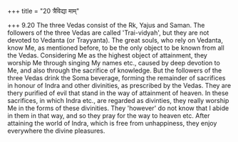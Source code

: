 +++
title = "20 त्रैविद्या माम्"

+++
9.20 The three Vedas consist of the Rk, Yajus and Saman. The followers of the three Vedas are called 'Trai-vidyah', but they are not devoted to Vedanta (or Trayyanta). The great souls, who rely on Vedanta, know Me,
as mentioned before, to be the only object to be known from all the Vedas. Considering Me as the highest object of attainment, they worship Me through singing My names etc., caused by deep devotion to Me, and also through the sacrifice of knowledge. But the followers of the three Vedas drink the Soma beverage, forming the remainder of sacrifices in honour of Indra and other divinities, as prescribed by the Vedas. They are thery purified of evil that stand in the way of attainment of heaven. In these sacrifices, in which Indra etc., are regarded as divinties, they really worship Me in the forms of these divinities. They
'however' do not know that I abide in them in that way, and so they pray for the way to heaven etc. After attaining the world of Indra, which is free from unhappiness, they enjoy everywhere the divine pleasures.
